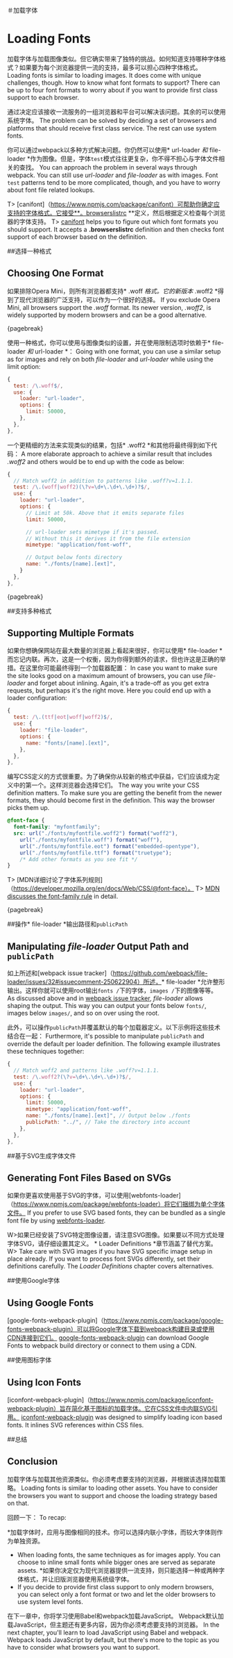 ＃加载字体
# Loading Fonts

加载字体与加载图像类似。但它确实带来了独特的挑战。如何知道支持哪种字体格式？如果要为每个浏览器提供一流的支持，最多可以担心四种字体格式。
Loading fonts is similar to loading images. It does come with unique challenges, though. How to know what font formats to support? There can be up to four font formats to worry about if you want to provide first class support to each browser.

通过决定应该接收一流服务的一组浏览器和平台可以解决该问题。其余的可以使用系统字体。
The problem can be solved by deciding a set of browsers and platforms that should receive first class service. The rest can use system fonts.

你可以通过webpack以多种方式解决问题。你仍然可以使用* url-loader *和* file-loader *作为图像。但是，字体`test`模式往往更复杂，你不得不担心与字体文件相关的查找。
You can approach the problem in several ways through webpack. You can still use *url-loader* and *file-loader* as with images. Font `test` patterns tend to be more complicated, though, and you have to worry about font file related lookups.

T> [canifont]（https://www.npmjs.com/package/canifont）可帮助你确定应支持的字体格式。它接受**。browserslistrc **定义，然后根据定义检查每个浏览器的字体支持。
T> [canifont](https://www.npmjs.com/package/canifont) helps you to figure out which font formats you should support. It accepts a **.browserslistrc** definition and then checks font support of each browser based on the definition.

##选择一种格式
## Choosing One Format

如果排除Opera Mini，则所有浏览器都支持* .woff *格式。它的新版本* .woff2 *得到了现代浏览器的广泛支持，可以作为一个很好的选择。
If you exclude Opera Mini, all browsers support the *.woff* format. Its newer version, *.woff2*, is widely supported by modern browsers and can be a good alternative.

{pagebreak}

使用一种格式，你可以使用与图像类似的设置，并在使用限制选项时依赖于* file-loader *和* url-loader *：
Going with one format, you can use a similar setup as for images and rely on both *file-loader* and *url-loader* while using the limit option:

```javascript
{
  test: /\.woff$/,
  use: {
    loader: "url-loader",
    options: {
      limit: 50000,
    },
  },
},
```

一个更精细的方法来实现类似的结果，包括* .woff2 *和其他将最终得到如下代码：
A more elaborate approach to achieve a similar result that includes *.woff2* and others would be to end up with the code as below:

```javascript
{
  // Match woff2 in addition to patterns like .woff?v=1.1.1.
  test: /\.(woff|woff2)(\?v=\d+\.\d+\.\d+)?$/,
  use: {
    loader: "url-loader",
    options: {
      // Limit at 50k. Above that it emits separate files
      limit: 50000,

      // url-loader sets mimetype if it's passed.
      // Without this it derives it from the file extension
      mimetype: "application/font-woff",

      // Output below fonts directory
      name: "./fonts/[name].[ext]",
    }
  },
},
```

{pagebreak}

##支持多种格式
## Supporting Multiple Formats

如果你想确保网站在最大数量的浏览器上看起来很好，你可以使用* file-loader *而忘记内联。再次，这是一个权衡，因为你得到额外的请求，但也许这是正确的举措。在这里你可能最终得到一个加载器配置：
In case you want to make sure the site looks good on a maximum amount of browsers, you can use *file-loader* and forget about inlining. Again, it's a trade-off as you get extra requests, but perhaps it's the right move. Here you could end up with a loader configuration:

```javascript
{
  test: /\.(ttf|eot|woff|woff2)$/,
  use: {
    loader: "file-loader",
    options: {
      name: "fonts/[name].[ext]",
    },
  },
},
```

编写CSS定义的方式很重要。为了确保你从较新的格式中获益，它们应该成为定义中的第一个。这样浏览器会选择它们。
The way you write your CSS definition matters. To make sure you are getting the benefit from the newer formats, they should become first in the definition. This way the browser picks them up.

```css
@font-face {
  font-family: "myfontfamily";
  src: url("./fonts/myfontfile.woff2") format("woff2"),
    url("./fonts/myfontfile.woff") format("woff"),
    url("./fonts/myfontfile.eot") format("embedded-opentype"),
    url("./fonts/myfontfile.ttf") format("truetype");
    /* Add other formats as you see fit */
}
```

T> [MDN详细讨论了字体系列规则]（https://developer.mozilla.org/en/docs/Web/CSS/@font-face）。
T> [MDN discusses the font-family rule](https://developer.mozilla.org/en/docs/Web/CSS/@font-face) in detail.

{pagebreak}

##操作* file-loader *输出路径和`publicPath`
## Manipulating *file-loader* Output Path and `publicPath`

如上所述和[webpack issue tracker]（https://github.com/webpack/file-loader/issues/32#issuecomment-250622904）所述，* file-loader *允许整形输出。这样你就可以使用root输出`fonts /`下的字体，`images /`下的图像等等。
As discussed above and in [webpack issue tracker](https://github.com/webpack/file-loader/issues/32#issuecomment-250622904), *file-loader* allows shaping the output. This way you can output your fonts below `fonts/`, images below `images/`, and so on over using the root.

此外，可以操作`publicPath`并覆盖默认的每个加载器定义。以下示例将这些技术结合在一起：
Furthermore, it's possible to manipulate `publicPath` and override the default per loader definition. The following example illustrates these techniques together:

```javascript
{
  // Match woff2 and patterns like .woff?v=1.1.1.
  test: /\.woff2?(\?v=\d+\.\d+\.\d+)?$/,
  use: {
    loader: "url-loader",
    options: {
      limit: 50000,
      mimetype: "application/font-woff",
      name: "./fonts/[name].[ext]", // Output below ./fonts
      publicPath: "../", // Take the directory into account
    },
  },
},
```

##基于SVG生成字体文件
## Generating Font Files Based on SVGs

如果你更喜欢使用基于SVG的字体，可以使用[webfonts-loader]（https://www.npmjs.com/package/webfonts-loader）将它们捆绑为单个字体文件。
If you prefer to use SVG based fonts, they can be bundled as a single font file by using [webfonts-loader](https://www.npmjs.com/package/webfonts-loader).

W>如果已经安装了SVG特定图像设置，请注意SVG图像。如果要以不同方式处理字体SVG，请仔细设置其定义。 * Loader Definitions *章节涵盖了替代方案。
W> Take care with SVG images if you have SVG specific image setup in place already. If you want to process font SVGs differently, set their definitions carefully. The *Loader Definitions* chapter covers alternatives.

##使用Google字体
## Using Google Fonts

[google-fonts-webpack-plugin]（https://www.npmjs.com/package/google-fonts-webpack-plugin）可以将Google字体下载到webpack构建目录或使用CDN连接到它们。
[google-fonts-webpack-plugin](https://www.npmjs.com/package/google-fonts-webpack-plugin) can download Google Fonts to webpack build directory or connect to them using a CDN.

##使用图标字体
## Using Icon Fonts

[iconfont-webpack-plugin]（https://www.npmjs.com/package/iconfont-webpack-plugin）旨在简化基于图标的加载字体。它在CSS文件中内联SVG引用。
[iconfont-webpack-plugin](https://www.npmjs.com/package/iconfont-webpack-plugin) was designed to simplify loading icon based fonts. It inlines SVG references within CSS files.

##总结
## Conclusion

加载字体与加载其他资源类似。你必须考虑要支持的浏览器，并根据该选择加载策略。
Loading fonts is similar to loading other assets. You have to consider the browsers you want to support and choose the loading strategy based on that.

回顾一下：
To recap:

*加载字体时，应用与图像相同的技术。你可以选择内联小字体，而较大字体则作为单独资源。
* When loading fonts, the same techniques as for images apply. You can choose to inline small fonts while bigger ones are served as separate assets.
*如果你决定仅为现代浏览器提供一流支持，则只能选择一种或两种字体格式，并让旧版浏览器使用系统级字体。
* If you decide to provide first class support to only modern browsers, you can select only a font format or two and let the older browsers to use system level fonts.

在下一章中，你将学习使用Babel和webpack加载JavaScript。 Webpack默认加载JavaScript，但主题还有更多内容，因为你必须考虑要支持的浏览器。
In the next chapter, you'll learn to load JavaScript using Babel and webpack. Webpack loads JavaScript by default, but there's more to the topic as you have to consider what browsers you want to support.

